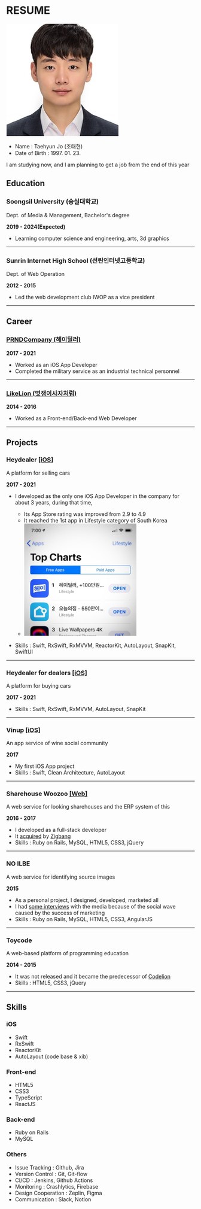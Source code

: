 # RESUME

![face](https://github.com/byoth/RESUME/blob/main/img/face.jpeg?raw=true)

- Name : Taehyun Jo (조태현)
- Date of Birth : 1997. 01. 23.

I am studying now, and I am planning to get a job from the end of this year

## Education

### Soongsil University (숭실대학교)
  
Dept. of Media & Management, Bachelor's degree

**2019 - 2024(Expected)**

- Learning computer science and engineering, arts, 3d graphics

---

### Sunrin Internet High School (선린인터넷고등학교)

Dept. of Web Operation

**2012 - 2015**

- Led the web development club IWOP as a vice president

---

## Career

### [PRNDCompany (헤이딜러)](https://prnd.co.kr/)

**2017 - 2021**

- Worked as an iOS App Developer
- Completed the military service as an industrial technical personnel

---

### [LikeLion (멋쟁이사자처럼)](https://likelion.net/)

**2014 - 2016**

- Worked as a Front-end/Back-end Web Developer

---

## Projects

### Heydealer [[iOS]](https://apps.apple.com/kr/app/id980166975)

A platform for selling cars

**2017 - 2021**

- I developed as the only one iOS App Developer in the company for about 3 years, during that time,
  - Its App Store rating was improved from 2.9 to 4.9
  - It reached the 1st app in Lifestyle category of South Korea
  - <img src="https://github.com/byoth/RESUME/blob/main/img/heydealer_1st.jpeg?raw=true" alt="drawing" width="300"/>

- Skills : Swift, RxSwift, RxMVVM, ReactorKit, AutoLayout, SnapKit, SwiftUI

---

### Heydealer for dealers [[iOS]](https://apps.apple.com/kr/app/id1147518289)

A platform for buying cars

**2017 - 2021**

- Skills : Swift, RxSwift, RxMVVM, AutoLayout, SnapKit

---

### Vinup [[iOS]](https://apps.apple.com/kr/app/id1157894937)

An app service of wine social community

**2017**

- My first iOS App project
- Skills : Swift, Clean Architecture, AutoLayout

---

### Sharehouse Woozoo [[Web]](https://www.woozoo.kr/)

A web service for looking sharehouses and the ERP system of this

**2016 - 2017**

- I developed as a full-stack developer
- It [acquired](https://platum.kr/archives/120660) by [Zigbang](https://www.zigbang.com/)
- Skills : Ruby on Rails, MySQL, HTML5, CSS3, jQuery

---

### NO ILBE

A web service for identifying source images

**2015**

- As a personal project, I designed, developed, marketed all
- I had [some interviews](https://www.bloter.net/newsView/blt201510210006) with the media because of the social wave caused by the success of marketing
- Skills : Ruby on Rails, MySQL, HTML5, CSS3, AngularJS

---

### Toycode

A web-based platform of programming education

**2014 - 2015**

- It was not released and it became the predecessor of [Codelion](https://codelion.net/)
- Skills : HTML5, CSS3, jQuery

---

## Skills

### iOS

- Swift
- RxSwift
- ReactorKit
- AutoLayout (code base & xib)

### Front-end

- HTML5
- CSS3
- TypeScript
- ReactJS

### Back-end

- Ruby on Rails
- MySQL

### Others

- Issue Tracking : Github, Jira
- Version Control : Git, Git-flow
- CI/CD : Jenkins, Github Actions
- Monitoring : Crashlytics, Firebase
- Design Cooperation : Zeplin, Figma
- Communication : Slack, Notion
